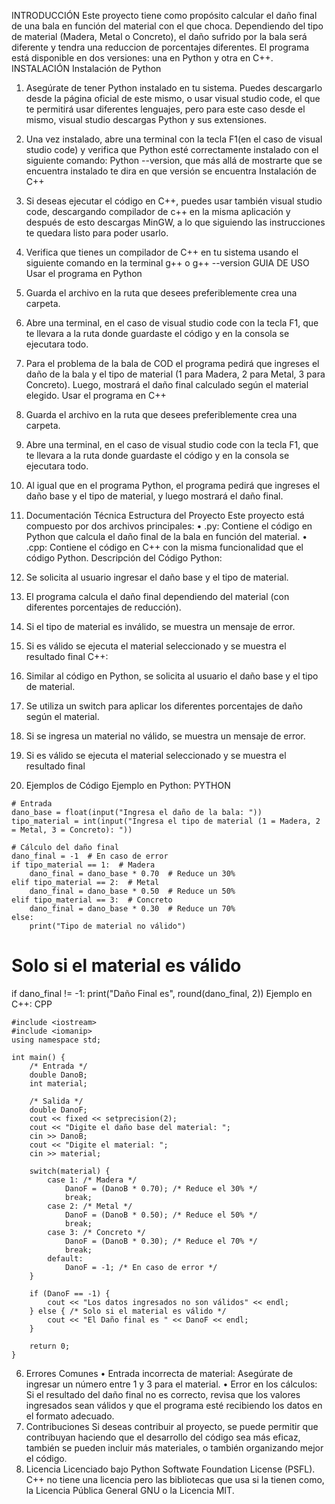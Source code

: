INTRODUCCIÓN
Este proyecto tiene como propósito calcular el daño final de una bala en función del material con el que choca. Dependiendo del tipo de material (Madera, Metal o Concreto), el daño sufrido por la bala será diferente y tendra una reduccion de porcentajes diferentes. El programa está disponible en dos versiones: una en Python y otra en C++.
INSTALACIÓN
Instalación de Python
1. Asegúrate de tener Python instalado en tu sistema. Puedes descargarlo desde la página oficial de este mismo, o usar visual studio code, el que te permitirá usar diferentes lenguajes, pero para este caso desde el mismo, visual studio descargas Python y sus extensiones.
2. Una vez instalado, abre una terminal con la tecla F1(en el caso de visual studio code) y verifica que Python esté correctamente instalado con el siguiente comando:
Python --version, que más allá de mostrarte que se encuentra instalado te dira en que versión se encuentra
Instalación de C++
1.	Si deseas ejecutar el código en C++, puedes usar también visual studio code, descargando compilador de c++ en la misma aplicación y después de esto descargas MinGW, a lo que siguiendo las instrucciones te quedara listo para poder usarlo.
1.	Verifica que tienes un compilador de C++ en tu sistema usando el siguiente comando en la terminal 
g++ o g++ --version 
GUIA DE USO
Usar el programa en Python
1.	Guarda el archivo en la ruta que desees preferiblemente crea una carpeta.
2.	Abre una terminal, en el caso de visual studio code con la tecla F1, que te llevara a la ruta donde guardaste el código y en la consola se ejecutara todo.
3.	Para el problema de la bala de COD el programa pedirá que ingreses el daño de la bala y el tipo de material (1 para Madera, 2 para Metal, 3 para Concreto). Luego, mostrará el daño final calculado según el material elegido.
Usar el programa en C++
1.	Guarda el archivo en la ruta que desees preferiblemente crea una carpeta.
2.	Abre una terminal, en el caso de visual studio code con la tecla F1, que te llevara a la ruta donde guardaste el código y en la consola se ejecutara todo.
3.	Al igual que en el programa Python, el programa pedirá que ingreses el daño base y el tipo de material, y luego mostrará el daño final.

4. Documentación Técnica
Estructura del Proyecto
Este proyecto está compuesto por dos archivos principales:
•	.py: Contiene el código en Python que calcula el daño final de la bala en función del material.
•	.cpp: Contiene el código en C++ con la misma funcionalidad que el código Python.
Descripción del Código
Python:
1.	Se solicita al usuario ingresar el daño base y el tipo de material.
2.	El programa calcula el daño final dependiendo del material (con diferentes porcentajes de reducción).
3.	Si el tipo de material es inválido, se muestra un mensaje de error.
4.	Si es válido se ejecuta el material seleccionado y se muestra el resultado final
C++:
1.	Similar al código en Python, se solicita al usuario el daño base y el tipo de material.
2.	Se utiliza un switch para aplicar los diferentes porcentajes de daño según el material.
3.	Si se ingresa un material no válido, se muestra un mensaje de error.
4.	Si es válido se ejecuta el material seleccionado y se muestra el resultado final

5. Ejemplos de Código
Ejemplo en Python:
PYTHON
```
# Entrada
dano_base = float(input("Ingresa el daño de la bala: "))
tipo_material = int(input("Ingresa el tipo de material (1 = Madera, 2 = Metal, 3 = Concreto): "))

# Cálculo del daño final
dano_final = -1  # En caso de error
if tipo_material == 1:  # Madera
    dano_final = dano_base * 0.70  # Reduce un 30%
elif tipo_material == 2:  # Metal
    dano_final = dano_base * 0.50  # Reduce un 50%
elif tipo_material == 3:  # Concreto
    dano_final = dano_base * 0.30  # Reduce un 70%
else: 
    print("Tipo de material no válido")
```
# Solo si el material es válido
if dano_final != -1:
    print("Daño Final es", round(dano_final, 2))
Ejemplo en C++:
CPP
```
#include <iostream>
#include <iomanip>
using namespace std;

int main() {
    /* Entrada */
    double DanoB;
    int material;

    /* Salida */
    double DanoF;
    cout << fixed << setprecision(2);
    cout << "Digite el daño base del material: ";
    cin >> DanoB;
    cout << "Digite el material: ";
    cin >> material;

    switch(material) { 
        case 1: /* Madera */
            DanoF = (DanoB * 0.70); /* Reduce el 30% */
            break;
        case 2: /* Metal */
            DanoF = (DanoB * 0.50); /* Reduce el 50% */
            break;
        case 3: /* Concreto */
            DanoF = (DanoB * 0.30); /* Reduce el 70% */
            break;
        default:
            DanoF = -1; /* En caso de error */
    }

    if (DanoF == -1) {
        cout << "Los datos ingresados no son válidos" << endl;
    } else { /* Solo si el material es válido */
        cout << "El Daño final es " << DanoF << endl;
    }

    return 0;
}
```
6. Errores Comunes
•	Entrada incorrecta de material: Asegúrate de ingresar un número entre 1 y 3 para el material.
•	Error en los cálculos: Si el resultado del daño final no es correcto, revisa que los valores ingresados sean válidos y que el programa esté recibiendo los datos en el formato adecuado.
7. Contribuciones
Si deseas contribuir al proyecto, se puede permitir que contribuyan haciendo que el desarrollo del código sea más eficaz, también se pueden incluir más materiales, o también organizando mejor el código.
8. Licencia
Licenciado bajo Python Softwate Foundation License (PSFL).
C++ no tiene una licencia pero las bibliotecas que usa si la tienen como, la Licencia Pública General GNU o la Licencia MIT.

